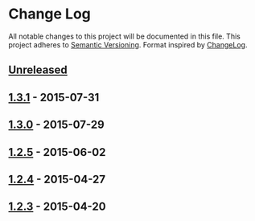 # Change Log
All notable changes to this project will be documented in this file.
This project adheres to [Semantic Versioning](http://semver.org/).
Format inspired by [ChangeLog](http://keepachangelog.com).

<!---
Each section should include a header with one of these titles: Added, Changed, Fixed, Removed. 
All items pertaining to that header will be listed out in a list using hyphens.

Added would be to define new features.
Changed would be to define features that have changed or be updated.
Fixed would be for any defects that were fixed.
Removed would be for any features that were removed.
--->

## [Unreleased][unreleased]

## [1.3.1] - 2015-07-31

## [1.3.0] - 2015-07-29

## [1.2.5] - 2015-06-02

## [1.2.4] - 2015-04-27

## [1.2.3] - 2015-04-20

[unreleased]: https://github.com/jive/iOS-JiveOne/compare/v1.3.1(150731)...HEAD
[1.3.1]: https://github.com/jive/iOS-JiveOne/compare/v1.3.0(150729)...v1.3.1(150731)
[1.3.0]: https://github.com/jive/iOS-JiveOne/compare/v1.2.5(150602)...v1.3.0(150729)
[1.2.5]: https://github.com/jive/iOS-JiveOne/compare/v1.2.4(150427)...v1.2.5(150602)
[1.2.4]: https://github.com/jive/iOS-JiveOne/compare/v1.2.3(150420)...v1.2.4(150427)
[1.2.3]: https://github.com/jive/iOS-JiveOne/compare/v1.2.2(150323)...v1.2.4(150420)
